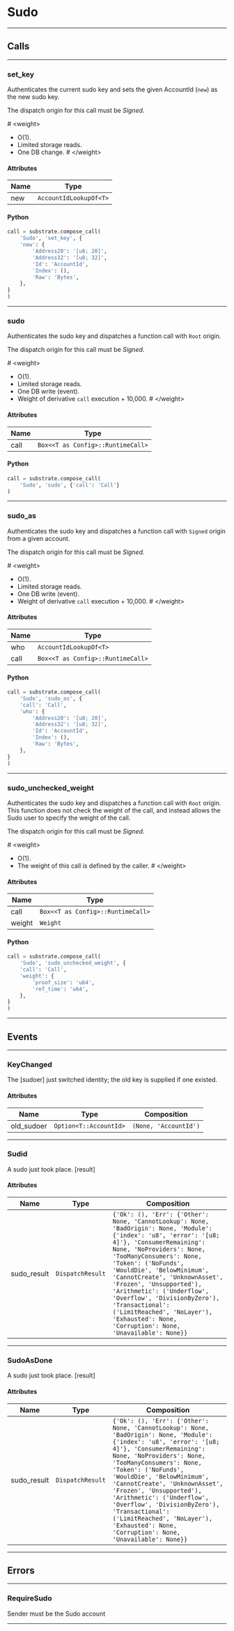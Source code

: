 
# Sudo

---------
## Calls

---------
### set_key
Authenticates the current sudo key and sets the given AccountId (`new`) as the new sudo
key.

The dispatch origin for this call must be _Signed_.

\# &lt;weight&gt;
- O(1).
- Limited storage reads.
- One DB change.
\# &lt;/weight&gt;
#### Attributes
| Name | Type |
| -------- | -------- | 
| new | `AccountIdLookupOf<T>` | 

#### Python
```python
call = substrate.compose_call(
    'Sudo', 'set_key', {
    'new': {
        'Address20': '[u8; 20]',
        'Address32': '[u8; 32]',
        'Id': 'AccountId',
        'Index': (),
        'Raw': 'Bytes',
    },
}
)
```

---------
### sudo
Authenticates the sudo key and dispatches a function call with `Root` origin.

The dispatch origin for this call must be _Signed_.

\# &lt;weight&gt;
- O(1).
- Limited storage reads.
- One DB write (event).
- Weight of derivative `call` execution + 10,000.
\# &lt;/weight&gt;
#### Attributes
| Name | Type |
| -------- | -------- | 
| call | `Box<<T as Config>::RuntimeCall>` | 

#### Python
```python
call = substrate.compose_call(
    'Sudo', 'sudo', {'call': 'Call'}
)
```

---------
### sudo_as
Authenticates the sudo key and dispatches a function call with `Signed` origin from
a given account.

The dispatch origin for this call must be _Signed_.

\# &lt;weight&gt;
- O(1).
- Limited storage reads.
- One DB write (event).
- Weight of derivative `call` execution + 10,000.
\# &lt;/weight&gt;
#### Attributes
| Name | Type |
| -------- | -------- | 
| who | `AccountIdLookupOf<T>` | 
| call | `Box<<T as Config>::RuntimeCall>` | 

#### Python
```python
call = substrate.compose_call(
    'Sudo', 'sudo_as', {
    'call': 'Call',
    'who': {
        'Address20': '[u8; 20]',
        'Address32': '[u8; 32]',
        'Id': 'AccountId',
        'Index': (),
        'Raw': 'Bytes',
    },
}
)
```

---------
### sudo_unchecked_weight
Authenticates the sudo key and dispatches a function call with `Root` origin.
This function does not check the weight of the call, and instead allows the
Sudo user to specify the weight of the call.

The dispatch origin for this call must be _Signed_.

\# &lt;weight&gt;
- O(1).
- The weight of this call is defined by the caller.
\# &lt;/weight&gt;
#### Attributes
| Name | Type |
| -------- | -------- | 
| call | `Box<<T as Config>::RuntimeCall>` | 
| weight | `Weight` | 

#### Python
```python
call = substrate.compose_call(
    'Sudo', 'sudo_unchecked_weight', {
    'call': 'Call',
    'weight': {
        'proof_size': 'u64',
        'ref_time': 'u64',
    },
}
)
```

---------
## Events

---------
### KeyChanged
The \[sudoer\] just switched identity; the old key is supplied if one existed.
#### Attributes
| Name | Type | Composition
| -------- | -------- | -------- |
| old_sudoer | `Option<T::AccountId>` | ```(None, 'AccountId')```

---------
### Sudid
A sudo just took place. \[result\]
#### Attributes
| Name | Type | Composition
| -------- | -------- | -------- |
| sudo_result | `DispatchResult` | ```{'Ok': (), 'Err': {'Other': None, 'CannotLookup': None, 'BadOrigin': None, 'Module': {'index': 'u8', 'error': '[u8; 4]'}, 'ConsumerRemaining': None, 'NoProviders': None, 'TooManyConsumers': None, 'Token': ('NoFunds', 'WouldDie', 'BelowMinimum', 'CannotCreate', 'UnknownAsset', 'Frozen', 'Unsupported'), 'Arithmetic': ('Underflow', 'Overflow', 'DivisionByZero'), 'Transactional': ('LimitReached', 'NoLayer'), 'Exhausted': None, 'Corruption': None, 'Unavailable': None}}```

---------
### SudoAsDone
A sudo just took place. \[result\]
#### Attributes
| Name | Type | Composition
| -------- | -------- | -------- |
| sudo_result | `DispatchResult` | ```{'Ok': (), 'Err': {'Other': None, 'CannotLookup': None, 'BadOrigin': None, 'Module': {'index': 'u8', 'error': '[u8; 4]'}, 'ConsumerRemaining': None, 'NoProviders': None, 'TooManyConsumers': None, 'Token': ('NoFunds', 'WouldDie', 'BelowMinimum', 'CannotCreate', 'UnknownAsset', 'Frozen', 'Unsupported'), 'Arithmetic': ('Underflow', 'Overflow', 'DivisionByZero'), 'Transactional': ('LimitReached', 'NoLayer'), 'Exhausted': None, 'Corruption': None, 'Unavailable': None}}```

---------
## Errors

---------
### RequireSudo
Sender must be the Sudo account

---------